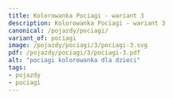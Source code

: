 ```yaml
---
title: Kolorowanka Pociagi - wariant 3
description: Kolorowanka Pociagi - wariant 3
canonical: /pojazdy/pociagi/
variant_of: pociagi
image: /pojazdy/pociagi/3/pociagi-3.svg
pdf: /pojazdy/pociagi/3/pociagi-3.pdf
alt: "pociagi kolorowanka dla dzieci"
tags:
- pojazdy
- pociagi
---
```

